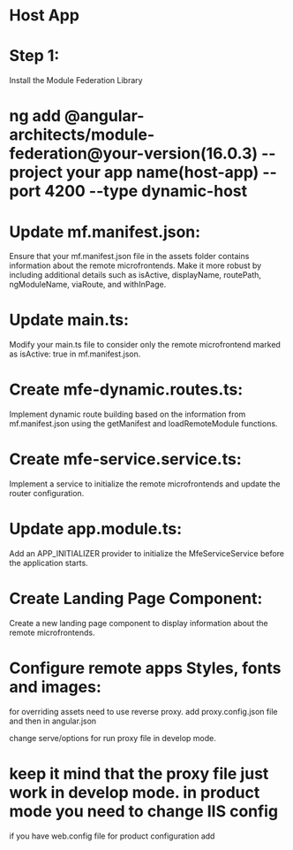 # Host App

# Step 1: 
Install the Module Federation Library


# ng add @angular-architects/module-federation@your-version(16.0.3) --project your app name(host-app) --port 4200 --type dynamic-host




# Update mf.manifest.json:

 Ensure that your mf.manifest.json file in the assets folder contains information about the remote microfrontends. Make it more robust by including additional details such as isActive, displayName, routePath, ngModuleName, viaRoute, and withInPage.

 # Update main.ts: 
 
 Modify your main.ts file to consider only the remote microfrontend marked as isActive: true in mf.manifest.json.

 # Create mfe-dynamic.routes.ts: 
 Implement dynamic route building based on the information from mf.manifest.json using the getManifest and loadRemoteModule functions.


 # Create mfe-service.service.ts: 
 
 Implement a service to initialize the remote microfrontends and update the router configuration.


 # Update app.module.ts: 
 
 Add an APP_INITIALIZER provider to initialize the MfeServiceService before the application starts.


 # Create Landing Page Component:
  Create a new landing page component to display information about the remote microfrontends.


  # Configure remote apps Styles, fonts and images: 
for overriding assets need to use reverse proxy. add proxy.config.json file and then in angular.json

change serve/options for run proxy file in develop mode. 

# keep it mind that the proxy file just work in develop mode. in product mode you need to change IIS config 

if you have web.config file for product configuration add 
#         <rule name="Proxy /assets/remote-app" stopProcessing="true">
#          <match url="assets/remote-assets/(.*)" />
#          <action type="Rewrite" url="http://remote-app url/assets/{R:0}" />
#       </rule> 